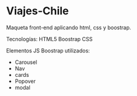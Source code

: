 # Viajes-Chile
Maqueta front-end aplicando html, css y boostrap. 

Tecnologías: 
HTML5
Boostrap
CSS

Elementos JS Boostrap utilizados: 
- Carousel
- Nav
- cards
- Popover
- modal
